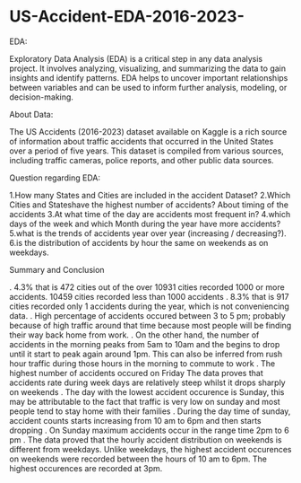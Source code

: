 # US-Accident-EDA-2016-2023-
EDA:

Exploratory Data Analysis (EDA) is a critical step in any data analysis project. It involves analyzing, visualizing, and summarizing the data to gain insights and identify patterns. EDA helps to uncover important relationships between variables and can be used to inform further analysis, modeling, or decision-making.


About Data:

The US Accidents (2016-2023) dataset available on Kaggle is a rich source of information about traffic accidents that occurred in the United States over a period of five years. This dataset is compiled from various sources, including traffic cameras, police reports, and other public data sources.


Question regarding EDA:

1.How many States and Cities are included in the accident Dataset?
2.Which Cities and Stateshave the highest number of accidents? About timing of the accidents
3.At what time of the day are accidents most frequent in?
4.which days of the week and which Month during the year have more accidents?
5.what is the trends of accidents year over year (increasing / decreasing?).
6.is the distribution of accidents by hour the same on weekends as on weekdays.



Summary and Conclusion

. 4.3% that is 472 cities out of the over 10931 cities recorded 1000 or more accidents. 10459 cities recorded less than 1000 accidents
. 8.3% that is 917 cities recorded only 1 accidents during the year, which is not conveniencing data.
. High percentage of accidents occured between 3 to 5 pm; probably because of high traffic around that time because most people will be finding their way back home from work.
. On the other hand, the number of accidents in the morning peaks from 5am to 10am and the begins to drop until it start to peak again around 1pm. This can also be inferred from rush hour traffic during those hours 
   in the morning to commute to work
. The highest number of accidents occured on Friday The data proves that accidents rate during week days are relatively steep whilst it drops sharply on weekends
. The day with the lowest accident occurence is Sunday, this may be attributable to the fact that traffic is very low on sunday and most people tend to stay home with their families
. During the day time of sunday, accident counts starts increasing from 10 am to 6pm and then starts dropping
. On Sunday maximum accidents occur in the range time 2pm to 6 pm
. The data proved that the hourly accident distribution on weekends is different from weekdays. Unlike weekdays, the highest accident occurences on weekends were recorded between the hours of 10 am to 6pm. The 
  highest occurences are recorded at 3pm.
